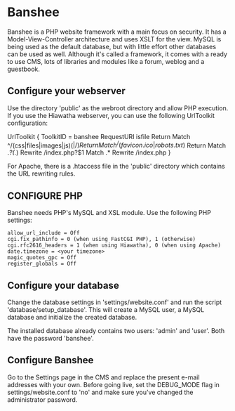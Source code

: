 Banshee
=======

Banshee is a PHP website framework with a main focus on security. It has a Model-View-Controller architecture and uses XSLT for the view. MySQL is being used as the default database, but with little effort other databases can be used as well. Although it's called a framework, it comes with a ready to use CMS, lots of libraries and modules like a forum, weblog and a guestbook.

Configure your webserver
------------------------
Use the directory 'public' as the webroot directory and allow PHP execution. If you use the Hiawatha webserver, you can use the following UrlToolkit configuration:

UrlToolkit {
	ToolkitID = banshee
	RequestURI isfile Return
	Match ^/(css|files|images|js)($|/) Return
	Match ^/(favicon.ico|robots.txt)$ Return
	Match .*\?(.*) Rewrite /index.php?$1
	Match .* Rewrite /index.php
}

For Apache, there is a .htaccess file in the 'public' directory which contains the URL rewriting rules.

CONFIGURE PHP
-------------
Banshee needs PHP's MySQL and XSL module. Use the following PHP settings:

	allow_url_include = Off
	cgi.fix_pathinfo = 0 (when using FastCGI PHP), 1 (otherwise)
	cgi.rfc2616_headers = 1 (when using Hiawatha), 0 (when using Apache)
	date.timezone = <your timezone>
	magic_quotes_gpc = Off
	register_globals = Off


Configure your database
-----------------------
Change the database settings in 'settings/website.conf' and run the script 'database/setup_database'. This will create a MySQL user, a MySQL database and initialize the created database.

The installed database already contains two users: 'admin' and 'user'. Both have the password 'banshee'.

Configure Banshee
-----------------
Go to the Settings page in the CMS and replace the present e-mail addresses with your own. Before going live, set the DEBUG_MODE flag in settings/website.conf to 'no' and make sure you've changed the administrator password.
